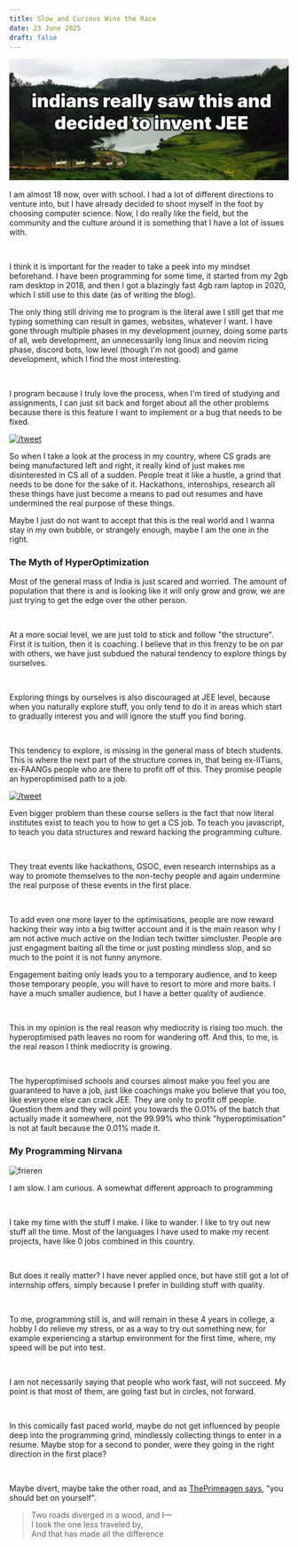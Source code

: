 ```yaml
---
title: Slow and Curious Wins the Race
date: 23 June 2025
draft: false
---
```


![images](/static/images/jee.png)

I am almost 18 now, over with school. I had a lot of different directions to venture into, but I have already decided to shoot myself in the foot by choosing computer science. Now, I do really like the field, but the community and the culture around it is something that I have a lot of issues with.

<br>

I think it is important for the reader to take a peek into my mindset beforehand. I have been programming for some time, it started from my 2gb ram desktop in 2018, and then I got a blazingly fast 4gb ram laptop in 2020, which I still use to this date (as of writing the blog).

The only thing still driving me to program is the literal awe I still get that me typing something can result in games, websites, whatever I want.
I have gone through multiple phases in my development journey, doing some parts of all, web development, an unnecessarily long linux and neovim ricing phase, discord bots, low level (though I'm not good) and game development, which I find the most interesting.

<Br>

I program because I truly love the process, when I'm tired of studying and assignments, I can just sit back and forget about all the other problems because there is this feature I want to implement or a bug that needs to be fixed.

[![/tweet](/tweet/1936687379957616727)](https://x.com/Vantasync369/status/1936687379957616727)

So when I take a look at the process in my country, where CS grads are being manufactured left and right, it really kind of just makes me disinterested in CS all of a sudden. People treat it like a hustle, a grind that needs to be done for the sake of it. Hackathons, internships, research all these things have just become a means to pad out resumes and have undermined the real purpose of these things.

Maybe I just do not want to accept that this is the real world and I wanna stay in my own bubble, or strangely enough, maybe I am the one in the right.

### The Myth of HyperOptimization

Most of the general mass of India is just scared and worried. The amount of population that there is and is looking like it will only grow and grow, we are just trying to get the edge over the other person.

<br>

At a more social level, we are just told to stick and follow "the structure". First it is tuition, then it is coaching. I believe that in this frenzy to be on par with others, we have just subdued the natural tendency to explore things by ourselves.

<br>

Exploring things by ourselves is also discouraged at JEE level, because when you naturally explore stuff, you only tend to do it in areas which start to gradually interest you and will ignore the stuff you find boring.

<br>

This tendency to explore, is missing in the general mass of btech students. This is where the next part of the structure comes in, that being ex-IITians, ex-FAANGs people who are there to profit off of this. They promise people an hyperoptimised path to a job.

[![/tweet](/tweet/1927750825415164228)](https://x.com/namishh__/status/1927750825415164228)

Even bigger problem than these course sellers is the fact that now literal institutes exist to teach you to how to get a CS job. To teach you javascript, to teach you data structures and reward hacking the programming culture.

<br>

They treat events like hackathons, GSOC, even research internships as a way to promote themselves to the non-techy people and again undermine the real purpose of these events in the first place.

<br>

To add even one more layer to the optimisations, people are now reward hacking their way into a big twitter account and it is the main reason why I am not active much active on the Indian tech twitter simcluster. People are just engagment baiting all the time or just posting mindless slop, and so much to the point it is not funny anymore.

Engagement baiting only leads you to a temporary audience, and to keep those temporary people, you will have to resort to more and more baits. I have a much smaller audience, but I have a better quality of audience.

<br>

This in my opinion is the real reason why mediocrity is rising too much. the hyperoptimised path leaves no room for wandering off. And this, to me, is the real reason I think mediocrity is growing.

<br>

The hyperoptimised schools and courses almost make you feel you are guaranteed to have a job, just like coachings make you believe that you too, like everyone else can crack JEE.
They are only to profit off people. Question them and they will point you towards the 0.01% of the batch that actually made it somewhere, not the 99.99% who think "hyperoptimisation" is not at fault because the 0.01% made it.


### My Programming Nirvana

![frieren](/static/images/frieren_journey.png)

I am slow. I am curious. A somewhat different approach to programming

<br>

I take my time with the stuff I make. I like to wander. I like to try out new stuff all the time. Most of the languages I have used to make my recent projects, have like 0 jobs combined in this country.

<br>

But does it really matter? I have never applied once, but have still got a lot of internship offers, simply because I prefer in building stuff with quality.

<br>

To me, programming still is, and will remain in these 4 years in college, a hobby I do relieve my stress, or as a way to try out something new, for example experiencing a startup environment for the first time, where, my speed will be put into test.

<br>

I am not necessarily saying that people who work fast, will not succeed. My point is that most of them, are going fast but in circles, not forward. 

<br>

In this comically fast paced world, maybe do not get influenced by people deep into the programming grind, mindlessly collecting things to enter in a resume. Maybe stop for a second to ponder, were they going in the right direction in the first place?

<br>

Maybe divert, maybe take the other road, and as [ThePrimeagen says](https://www.youtube.com/watch?v=96VlfN7ViyE), "you should bet on yourself".


> Two roads diverged in a wood, and I—  
I took the one less traveled by,  
And that has made all the difference
